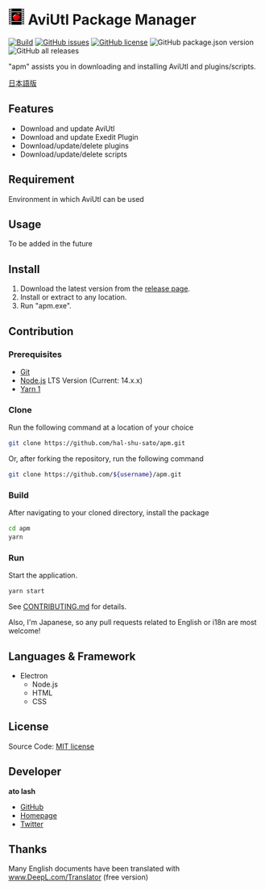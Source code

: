 # ![Logo](./icon/apm32.png) AviUtl Package Manager

[![Build](https://github.com/hal-shu-sato/apm/actions/workflows/build.yml/badge.svg)](https://github.com/hal-shu-sato/apm/actions/workflows/build.yml)
[![GitHub issues](https://img.shields.io/github/issues/hal-shu-sato/apm)](https://github.com/hal-shu-sato/apm/issues)
[![GitHub license](https://img.shields.io/github/license/hal-shu-sato/apm)](https://github.com/hal-shu-sato/apm/blob/main/LICENSE)
![GitHub package.json version](https://img.shields.io/github/package-json/v/hal-shu-sato/apm)
![GitHub all releases](https://img.shields.io/github/downloads/hal-shu-sato/apm/total)

"apm" assists you in downloading and installing AviUtl and plugins/scripts.

[日本語版](./README.md)

<!-- ## Description -->

## Features

- Download and update AviUtl
- Download and update Exedit Plugin
- Download/update/delete plugins
- Download/update/delete scripts

## Requirement

Environment in which AviUtl can be used

## Usage

To be added in the future

## Install

1. Download the latest version from the [release page](https://github.com/hal-shu-sato/apm/releases).
2. Install or extract to any location.
3. Run "apm.exe".

## Contribution

### Prerequisites

- [Git](https://git-scm.com/)
- [Node.js](https://nodejs.org/) LTS Version (Current: 14.x.x)
- [Yarn 1](https://classic.yarnpkg.com/)

### Clone

Run the following command at a location of your choice

```bash
git clone https://github.com/hal-shu-sato/apm.git
```

Or, after forking the repository, run the following command

```bash
git clone https://github.com/${username}/apm.git
```

### Build

After navigating to your cloned directory, install the package

```bash
cd apm
yarn
```

### Run

Start the application.

```bash
yarn start
```

See [CONTRIBUTING.md](./CONTRIBUTING.md) for details.

Also, I'm Japanese, so any pull requests related to English or i18n are most welcome!

## Languages & Framework

- Electron
  - Node.js
  - HTML
  - CSS

## License

Source Code: [MIT license](./LICENSE)

## Developer

**ato lash**

- [GitHub](https://github.com/hal-shu-sato)
- [Homepage](http://halshusato.starfree.jp/)
- [Twitter](https://twitter.com/hal_shu_sato)

## Thanks

Many English documents have been translated with www.DeepL.com/Translator (free version)
